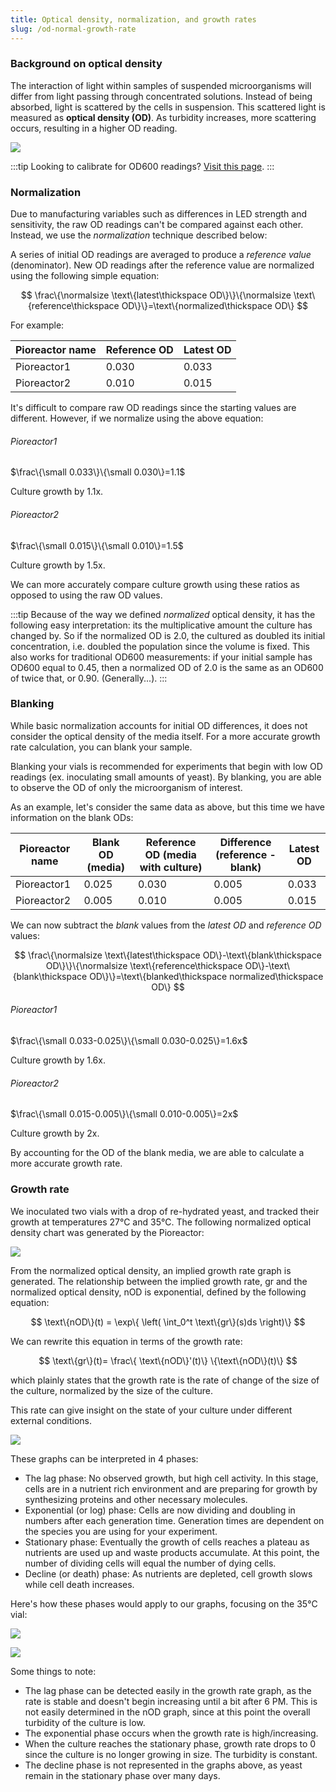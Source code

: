 ```yaml
---
title: Optical density, normalization, and growth rates
slug: /od-normal-growth-rate
---
```


### Background on optical density 

The interaction of light within samples of suspended microorganisms will differ from light passing through concentrated solutions. Instead of being absorbed, light is scattered by the cells in suspension. This scattered light is measured as **optical density (OD)**. As turbidity increases, more scattering occurs, resulting in a higher OD reading. 

![](/img/user-guide/absorption_vs_od.png)

:::tip
Looking to calibrate for OD600 readings? [Visit this page](/user-guide/calibrate-od600).
:::

### Normalization

Due to manufacturing variables such as differences in LED strength and sensitivity, the raw OD readings can't be compared against each other. Instead, we use the _normalization_ technique described below:

A series of initial OD readings are averaged to produce a _reference value_ (denominator). New OD readings after the reference value are normalized using the following simple equation: 

$$
\frac\{\normalsize \text\{latest\thickspace OD\}\}\{\normalsize \text\{reference\thickspace OD\}\}=\text\{normalized\thickspace OD\}
$$ 


For example: 

| Pioreactor name | Reference OD | Latest OD|
|--------------|------------| --------------|
| Pioreactor1  | 0.030		| 0.033 |
| Pioreactor2  | 0.010		| 0.015 |

It's difficult to compare raw OD readings since the starting values are different. However, if we normalize using the above equation:

###### Pioreactor1

$\frac\{\small 0.033\}\{\small 0.030\}=1.1$

Culture growth by 1.1x. 

###### Pioreactor2

$\frac\{\small 0.015\}\{\small 0.010\}=1.5$

Culture growth by 1.5x. 

We can more accurately compare culture growth using these ratios as opposed to using the raw OD values. 

:::tip
Because of the way we defined _normalized_ optical density, it has the following easy interpretation: its the multiplicative amount the culture has changed by. So if the normalized OD is 2.0, the cultured as doubled its initial concentration, i.e. doubled the population since the volume is fixed. This also works for traditional OD600 measurements: if your initial sample has OD600 equal to 0.45, then a normalized OD of 2.0 is the same as an OD600 of twice that, or 0.90. (Generally...).
:::

### Blanking

While basic normalization accounts for initial OD differences, it does not consider the optical density of the media itself. For a more accurate growth rate calculation, you can blank your sample.

Blanking your vials is recommended for experiments that begin with low OD readings (ex. inoculating small amounts of yeast). By blanking, you are able to observe the OD of only the microorganism of interest. 

As an example, let's consider the same data as above, but this time we have information on the blank ODs: 

| Pioreactor name | Blank OD (media) | Reference OD (media with culture) | Difference (reference - blank) | Latest OD |
|-----------------|----------|--------------------------------|------------------------------| ----------|
| Pioreactor1     |  0.025   | 0.030         		          | 0.005                        | 0.033     |
| Pioreactor2     |  0.005   | 0.010	    			      | 0.005                        | 0.015     |

We can now subtract the _blank_ values from the _latest OD_ and _reference OD_ values:

$$
\frac\{\normalsize \text\{latest\thickspace OD\}-\text\{blank\thickspace OD\}\}\{\normalsize \text\{reference\thickspace OD\}-\text\{blank\thickspace OD\}\}=\text\{blanked\thickspace normalized\thickspace OD\}
$$ 

###### Pioreactor1

$\frac\{\small 0.033-0.025\}\{\small 0.030-0.025\}=1.6x$

Culture growth by 1.6x. 

###### Pioreactor2

$\frac\{\small 0.015-0.005\}\{\small 0.010-0.005\}=2x$

Culture growth by 2x.

By accounting for the OD of the blank media, we are able to calculate a more accurate growth rate. 

### Growth rate

We inoculated two vials with a drop of re-hydrated yeast, and tracked their growth at temperatures 27°C and 35°C. The following normalized optical density chart was generated by the Pioreactor:

![](/img/experiments/temp_normal_od.png)


From the normalized optical density, an implied growth rate graph is generated. The relationship between the implied growth rate, $\text{gr}$ and the normalized optical density, $\text{nOD}$ is exponential, defined by the following equation:

$$
\text\{nOD\}(t) =  \exp\{ \left( \int_0^t \text\{gr\}(s)ds \right)\}
$$ 

We can rewrite this equation in terms of the growth rate:

$$
\text\{gr\}(t)= \frac\{ \text\{nOD\}'(t)\} \{\text\{nOD\}(t)\}
$$

which plainly states that the growth rate is the rate of change of the size of the culture, normalized by the size of the culture.


This rate can give insight on the state of your culture under different external conditions.

![](/img/experiments/temp_growth_rate.png)

These graphs can be interpreted in 4 phases:
* The lag phase: No observed growth, but high cell activity. In this stage, cells are in a nutrient rich environment and are preparing for growth by synthesizing proteins and other necessary molecules. 
* Exponential (or log) phase: Cells are now dividing and doubling in numbers after each generation time. Generation times are dependent on the species you are using for your experiment. 
* Stationary phase: Eventually the growth of cells reaches a plateau as nutrients are used up and waste products accumulate. At this point, the number of dividing cells will equal the number of dying cells.
* Decline (or death) phase: As nutrients are depleted, cell growth slows while cell death increases.

Here's how these phases would apply to our graphs, focusing on the 35°C vial: 

![](/img/user-guide/gr_interpretation.png)

![](/img/user-guide/nod_interpretation.png)

Some things to note: 
* The lag phase can be detected easily in the growth rate graph, as the rate is stable and doesn't begin increasing until a bit after 6 PM. This is not easily determined in the nOD graph, since at this point the overall turbidity of the culture is low.
* The exponential phase occurs when the growth rate is high/increasing. 
* When the culture reaches the stationary phase, growth rate drops to 0 since the culture is no longer growing in size. The turbidity is constant.
* The decline phase is not represented in the graphs above, as yeast remain in the stationary phase over many days. 
